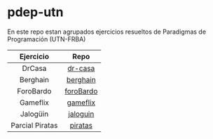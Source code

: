 # pdep-utn

En este repo estan agrupados ejercicios resueltos de Paradigmas de Programación (UTN-FRBA)

| Ejercicio | Repo                                                 |
|:---------:|:----------------------------------------------------:|
| DrCasa    | [dr-casa](https://github.com/juancuiule/dr-casa)     |
| Berghain  | [berghain](https://github.com/juancuiule/berghain)   |
| ForoBardo | [foroBardo](https://github.com/juancuiule/foroBardo) |
| Gameflix  | [gameflix](https://github.com/redwarewolf/gameflix)  |
| Jalogüin  | [jaloguin](https://github.com/juancuiule/jaloguin)   |
| Parcial Piratas | [piratas](https://github.com/gonziesc/PDEP-Parcial-Piratas/) |
